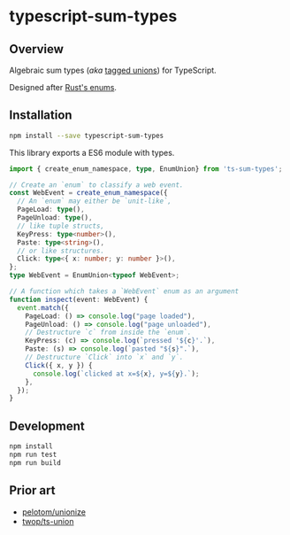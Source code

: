 # typescript-sum-types

## Overview
Algebraic sum types (*aka* [tagged unions]) for TypeScript.

Designed after [Rust's enums].

[tagged unions]: https://en.wikipedia.org/wiki/Tagged_union
[Rust's enums]: https://doc.rust-lang.org/stable/rust-by-example/custom_types/enum.html

## Installation

```bash
npm install --save typescript-sum-types
```

This library exports a ES6 module with types.

```typescript
import { create_enum_namespace, type, EnumUnion} from 'ts-sum-types';

// Create an `enum` to classify a web event.
const WebEvent = create_enum_namespace({
  // An `enum` may either be `unit-like`,
  PageLoad: type(),
  PageUnload: type(),
  // like tuple structs,
  KeyPress: type<number>(),
  Paste: type<string>(),
  // or like structures.
  Click: type<{ x: number; y: number }>(),
};
type WebEvent = EnumUnion<typeof WebEvent>;

// A function which takes a `WebEvent` enum as an argument
function inspect(event: WebEvent) {
  event.match({
    PageLoad: () => console.log("page loaded"),
    PageUnload: () => console.log("page unloaded"),
    // Destructure `c` from inside the `enum`.
    KeyPress: (c) => console.log(`pressed '${c}'.`),
    Paste: (s) => console.log(`pasted "${s}".`),
    // Destructure `Click` into `x` and `y`.
    Click({ x, y }) {
      console.log(`clicked at x=${x}, y=${y}.`);
    },
  });
}
```

## Development

```bash
npm install
npm run test
npm run build
```

## Prior art

- [pelotom/unionize](https://github.com/pelotom/unionize)
- [twop/ts-union](https://github.com/twop/ts-union)
